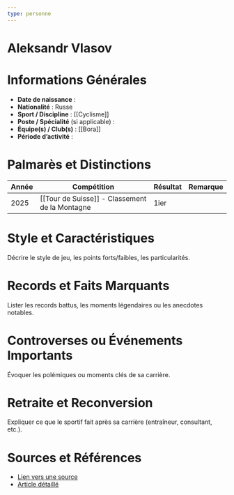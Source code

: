 ```yaml
---
type: personne
---
```


# Aleksandr Vlasov

# Informations Générales
- **Date de naissance** :  
- **Nationalité** :  Russe
- **Sport / Discipline** :  [[Cyclisme]]
- **Poste / Spécialité** (si applicable) :  
- **Équipe(s) / Club(s)** :  [[Bora]]
- **Période d’activité** :  

# Palmarès et Distinctions
| Année | Compétition                                    | Résultat | Remarque |
| ----- | ---------------------------------------------- | -------- | -------- |
| 2025  | [[Tour de Suisse]] - Classement de la Montagne | 1ier     |          |

# Style et Caractéristiques
Décrire le style de jeu, les points forts/faibles, les particularités.

# Records et Faits Marquants
Lister les records battus, les moments légendaires ou les anecdotes notables.

# Controverses ou Événements Importants
Évoquer les polémiques ou moments clés de sa carrière.

# Retraite et Reconversion
Expliquer ce que le sportif fait après sa carrière (entraîneur, consultant, etc.).

# Sources et Références
- [Lien vers une source](#)
- [Article détaillé](#)
